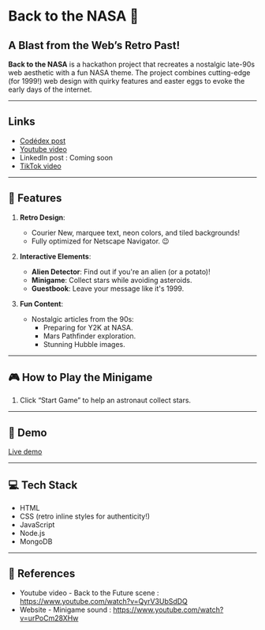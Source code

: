 # Back to the NASA 🌠  
## A Blast from the Web’s Retro Past!  

**Back to the NASA** is a hackathon project that recreates a nostalgic late-90s web aesthetic with a fun NASA theme. The project combines cutting-edge (for 1999!) web design with quirky features and easter eggs to evoke the early days of the internet.  

---

## Links
- [Codédex post](https://www.codedex.io/community/hackathon/xTfkPr7gmxyywC6Z1VW1)
- [Youtube video](https://youtu.be/aE_K-IoB81Y)
- LinkedIn post : Coming soon
- [TikTok video](https://www.tiktok.com/@alangnt7/video/7448263250027793696)

---

## 🌌 Features  
1. **Retro Design**:  
   - Courier New, marquee text, neon colors, and tiled backgrounds!  
   - Fully optimized for Netscape Navigator. 😉  

2. **Interactive Elements**:  
   - **Alien Detector**: Find out if you're an alien (or a potato)!  
   - **Minigame**: Collect stars while avoiding asteroids.  
   - **Guestbook**: Leave your message like it's 1999.  

3. **Fun Content**:  
   - Nostalgic articles from the 90s:  
     - Preparing for Y2K at NASA.  
     - Mars Pathfinder exploration.  
     - Stunning Hubble images.  

---

## 🎮 How to Play the Minigame  
1. Click “Start Game” to help an astronaut collect stars.  

---

## 📸 Demo  
[Live demo](https://back-to-the-nasa.vercel.app/)

---

## 💻 Tech Stack  
- HTML
- CSS (retro inline styles for authenticity!)  
- JavaScript
- Node.js
- MongoDB

---

## 📖 References
- Youtube video - Back to the Future scene : https://www.youtube.com/watch?v=QyrV3UbSdDQ
- Website - Minigame sound : https://www.youtube.com/watch?v=urPoCm28XHw
